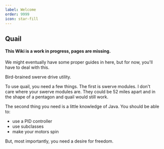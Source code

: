 ```yaml
---
label: Welcome
order: 9999
icon: star-fill
---
```


## Quail

#### This Wiki is a work in progress, pages are missing.
We might eventually have some proper guides in here, but for now, you'll have to deal with this.

Bird-brained swerve drive utility.

To use quail, you need a few things. The first is swerve modules. I don't care where your swerve modules are. They could be 52 miles apart and in the shape of a pentagon and quail would still work.

The second thing you need is a little knowledge of Java. You should be able to:
- use a PID controller
- use subclasses
- make your motors spin

But, most importantly, you need a desire for freedom.